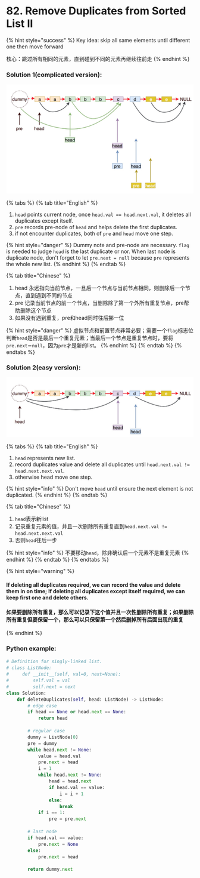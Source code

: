 # 82. Remove Duplicates from Sorted List II

{% hint style="success" %}
Key idea: skip all same elements until different one then move forward

核心：跳过所有相同的元素，直到碰到不同的元素再继续往前走
{% endhint %}

### Solution 1\(complicated version\): 

![very complicated](../../.gitbook/assets/7.jpg)

{% tabs %}
{% tab title="English" %}
1. `head` points current node, once `head.val == head.next.val`, it deletes all duplicates except itself.
2. `pre` records pre-node of `head` and helps delete the first duplicates.
3. if not encounter duplicates, both of `pre` and `head` move one step.

{% hint style="danger" %}
Dummy note and pre-node are necessary. `flag` is needed to judge `head` is the last duplicate or nor. When last node is duplicate node, don't forget to let `pre.next = null` because `pre` represents the whole new list.
{% endhint %}
{% endtab %}

{% tab title="Chinese" %}
1. head 永远指向当前节点，一旦后一个节点与当前节点相同，则删除后一个节点，直到遇到不同的节点
2. pre 记录当前节点的前一个节点，当删除除了第一个外所有重复节点，pre帮助删除这个节点
3. 如果没有遇到重复，pre和head同时往后挪一位

{% hint style="danger" %}
虚拟节点和前置节点非常必要；需要一个`flag`标志位判断`head`是否是最后一个重复元素；当最后一个节点是重复节点时，要将`pre.next＝null`，因为`pre`才是新的list。
{% endhint %}
{% endtab %}
{% endtabs %}

### Solution 2\(easy version\):

![simple approach](../../.gitbook/assets/8.jpg)

{% tabs %}
{% tab title="English" %}
1. `head` represents new list.
2. record duplicates value and delete all duplicates until `head.next.val != head.next.next.val`.
3. otherwise head move one step.

{% hint style="info" %}
Don't move `head` until ensure the next element is not duplicated.
{% endhint %}
{% endtab %}

{% tab title="Chinese" %}
1. `head`表示新list
2. 记录重复元素的值，并且一次删除所有重复直到`head.next.val != head.next.next.val`
3. 否则`head`往后一步

{% hint style="info" %}
不要移动`head`，除非确认后一个元素不是重复元素
{% endhint %}
{% endtab %}
{% endtabs %}

{% hint style="warning" %}
#### If deleting all duplicates required, we can record the value and delete them in on time; If deleting all duplicates except itself required, we can keep first one and delete others.

#### 如果要删除所有重复，那么可以记录下这个值并且一次性删除所有重复；如果删除所有重复但要保留一个，那么可以只保留第一个然后删掉所有后面出现的重复
{% endhint %}

### Python example:

```python
# Definition for singly-linked list.
# class ListNode:
#     def __init__(self, val=0, next=None):
#         self.val = val
#         self.next = next
class Solution:
    def deleteDuplicates(self, head: ListNode) -> ListNode:
        # edge case
        if head == None or head.next == None:
            return head
        
        # regular case
        dummy = ListNode(0)
        pre = dummy
        while head.next != None: 
            value = head.val
            pre.next = head
            i = 1
            while head.next != None:
                head = head.next
                if head.val == value:
                    i = i + 1
                else:
                    break
            if i == 1:
                pre = pre.next

        # last node
        if head.val == value:
            pre.next = None
        else:
            pre.next = head
            
        return dummy.next
```

